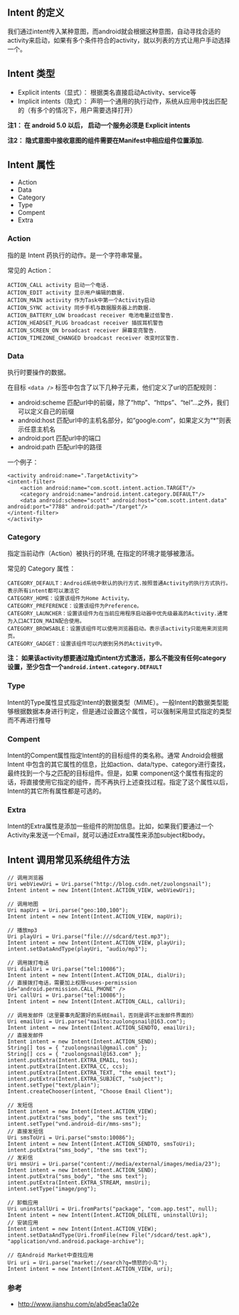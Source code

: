 ## Intent 的定义

我们通过intent传入某种意图，而android就会根据这种意图，自动寻找合适的activity来启动，如果有多个条件符合的activity，就以列表的方式让用户手动选择一个。

## Intent 类型

* Explicit intents（显式）： 根据类名直接启动Activity、service等
* Implicit intents（隐式）： 声明一个通用的执行动作，系统从应用中找出匹配的（有多个的情况下，用户需要选择打开）

**注1： 在 android 5.0 以后， 启动一个服务必须是 Explicit intents**  

**注2： 隐式意图中接收意图的组件需要在Manifest中相应组件位置添加<inter-filer>.**

## Intent 属性

* Action
* Data
* Category
* Type
* Compent
* Extra

### Action

指的是 Intent 药执行的动作。是一个字符串常量。

常见的 Action：

```
ACTION_CALL activity 启动一个电话.
ACTION_EDIT activity 显示用户编辑的数据.
ACTION_MAIN activity 作为Task中第一个Activity启动
ACTION_SYNC activity 同步手机与数据服务器上的数据.
ACTION_BATTERY_LOW broadcast receiver 电池电量过低警告.
ACTION_HEADSET_PLUG broadcast receiver 插拔耳机警告
ACTION_SCREEN_ON broadcast receiver 屏幕变亮警告.
ACTION_TIMEZONE_CHANGED broadcast receiver 改变时区警告.
```

### Data

执行时要操作的数据。

在目标 `<data />` 标签中包含了以下几种子元素，他们定义了url的匹配规则：

* android:scheme    匹配url中的前缀，除了“http”、“https”、“tel”...之外，我们可以定义自己的前缀
* android:host      匹配url中的主机名部分，如“google.com”，如果定义为“*”则表示任意主机名
* android:port      匹配url中的端口
* android:path      匹配url中的路径

一个例子：

```
<activity android:name=".TargetActivity">  
<intent-filter>  
    <action android:name="com.scott.intent.action.TARGET"/>  
    <category android:name="android.intent.category.DEFAULT"/>  
    <data android:scheme="scott" android:host="com.scott.intent.data" android:port="7788" android:path="/target"/>  
</intent-filter>  
</activity>  
```


### Category

指定当前动作（Action）被执行的环境, 在指定的环境才能够被激活。

常见的 Category 属性：

```
CATEGORY_DEFAULT：Android系统中默认的执行方式.按照普通Activity的执行方式执行。表示所有intent都可以激活它　
CATEGORY_HOME：设置该组件为Home Activity。
CATEGORY_PREFERENCE：设置该组件为Preference。　
CATEGORY_LAUNCHER：设置该组件为在当前应用程序启动器中优先级最高的Activity.通常为入口ACTION_MAIN配合使用。
CATEGORY_BROWSABLE：设置该组件可以使用浏览器启动。表示该activity只能用来浏览网页。　
CATEGORY_GADGET：设置该组件可以内嵌到另外的Activity中。
```

**注： 如果该activity想要通过隐式intent方式激活，那么不能没有任何category设置，至少包含一个`android.intent.category.DEFAULT`**

### Type

Intent的Type属性显式指定Intent的数据类型（MIME）。一般Intent的数据类型能够根据数据本身进行判定，但是通过设置这个属性，可以强制采用显式指定的类型而不再进行推导

### Compent

Intent的Compent属性指定Intent的的目标组件的类名称。通常 Android会根据Intent 中包含的其它属性的信息，比如action、data/type、category进行查找，最终找到一个与之匹配的目标组件。但是，如果 component这个属性有指定的话，将直接使用它指定的组件，而不再执行上述查找过程。指定了这个属性以后，Intent的其它所有属性都是可选的。

### Extra

Intent的Extra属性是添加一些组件的附加信息。比如，如果我们要通过一个Activity来发送一个Email，就可以通过Extra属性来添加subject和body。


## Intent 调用常见系统组件方法

```
// 调用浏览器  
Uri webViewUri = Uri.parse("http://blog.csdn.net/zuolongsnail");  
Intent intent = new Intent(Intent.ACTION_VIEW, webViewUri);  
  
// 调用地图  
Uri mapUri = Uri.parse("geo:100,100");  
Intent intent = new Intent(Intent.ACTION_VIEW, mapUri);  
  
// 播放mp3  
Uri playUri = Uri.parse("file:///sdcard/test.mp3");  
Intent intent = new Intent(Intent.ACTION_VIEW, playUri);  
intent.setDataAndType(playUri, "audio/mp3");  
  
// 调用拨打电话  
Uri dialUri = Uri.parse("tel:10086");  
Intent intent = new Intent(Intent.ACTION_DIAL, dialUri);  
// 直接拨打电话，需要加上权限<uses-permission id="android.permission.CALL_PHONE" />  
Uri callUri = Uri.parse("tel:10086");  
Intent intent = new Intent(Intent.ACTION_CALL, callUri);  
  
// 调用发邮件（这里要事先配置好的系统Email，否则是调不出发邮件界面的）  
Uri emailUri = Uri.parse("mailto:zuolongsnail@163.com");  
Intent intent = new Intent(Intent.ACTION_SENDTO, emailUri);  
// 直接发邮件  
Intent intent = new Intent(Intent.ACTION_SEND);  
String[] tos = { "zuolongsnail@gmail.com" };  
String[] ccs = { "zuolongsnail@163.com" };  
intent.putExtra(Intent.EXTRA_EMAIL, tos);  
intent.putExtra(Intent.EXTRA_CC, ccs);  
intent.putExtra(Intent.EXTRA_TEXT, "the email text");  
intent.putExtra(Intent.EXTRA_SUBJECT, "subject");  
intent.setType("text/plain");  
Intent.createChooser(intent, "Choose Email Client");  
  
// 发短信  
Intent intent = new Intent(Intent.ACTION_VIEW);  
intent.putExtra("sms_body", "the sms text");  
intent.setType("vnd.android-dir/mms-sms");  
// 直接发短信  
Uri smsToUri = Uri.parse("smsto:10086");  
Intent intent = new Intent(Intent.ACTION_SENDTO, smsToUri);  
intent.putExtra("sms_body", "the sms text");  
// 发彩信  
Uri mmsUri = Uri.parse("content://media/external/images/media/23");  
Intent intent = new Intent(Intent.ACTION_SEND);  
intent.putExtra("sms_body", "the sms text");  
intent.putExtra(Intent.EXTRA_STREAM, mmsUri);  
intent.setType("image/png");  
  
// 卸载应用  
Uri uninstallUri = Uri.fromParts("package", "com.app.test", null);  
Intent intent = new Intent(Intent.ACTION_DELETE, uninstallUri);  
// 安装应用  
Intent intent = new Intent(Intent.ACTION_VIEW);  
intent.setDataAndType(Uri.fromFile(new File("/sdcard/test.apk"), "application/vnd.android.package-archive");  
  
// 在Android Market中查找应用  
Uri uri = Uri.parse("market://search?q=愤怒的小鸟");           
Intent intent = new Intent(Intent.ACTION_VIEW, uri);  
```
### 参考

* http://www.jianshu.com/p/abd5eac1a02e
